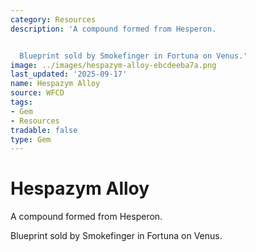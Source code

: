 ```yaml
---
category: Resources
description: 'A compound formed from Hesperon.


  Blueprint sold by Smokefinger in Fortuna on Venus.'
image: ../images/hespazym-alloy-ebcdeeba7a.png
last_updated: '2025-09-17'
name: Hespazym Alloy
source: WFCD
tags:
- Gem
- Resources
tradable: false
type: Gem
---
```


# Hespazym Alloy

A compound formed from Hesperon.

Blueprint sold by Smokefinger in Fortuna on Venus.

